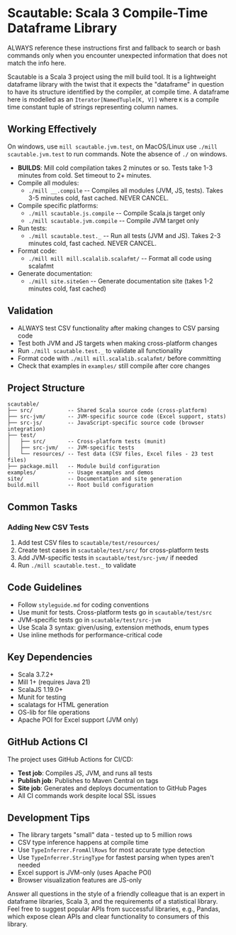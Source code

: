 # Scautable: Scala 3 Compile-Time Dataframe Library

ALWAYS reference these instructions first and fallback to search or bash commands only when you encounter unexpected information that does not match the info here.

Scautable is a Scala 3 project using the mill build tool. It is a lightweight dataframe library with the twist that it expects the "dataframe" in question to have its structure identified by the compiler, at compile time. A dataframe here is modelled as an `Iterator[NamedTuple[K, V]]` where `K` is a compile time constant tuple of strings representing column names.

## Working Effectively
  On windows, use `mill scautable.jvm.test`, on MacOS/Linux use `./mill scautable.jvm.test` to run commands. Note the absence of `./` on windows.

- **BUILDS**: Mill cold compilation takes 2 minutes or so. Tests take 1-3 minutes from cold. Set timeout to 2+ minutes.
- Compile all modules:
  - `./mill __.compile` -- Compiles all modules (JVM, JS, tests). Takes 3-5 minutes cold, fast cached. NEVER CANCEL.
- Compile specific platforms:
  - `./mill scautable.js.compile` -- Compile Scala.js target only
  - `./mill scautable.jvm.compile` -- Compile JVM target only
- Run tests:
  - `./mill scautable.test._` -- Run all tests (JVM and JS). Takes 2-3 minutes cold, fast cached. NEVER CANCEL.
- Format code:
  - `./mill mill mill.scalalib.scalafmt/` -- Format all code using scalafmt
- Generate documentation:
  - `./mill site.siteGen` -- Generate documentation site (takes 1-2 minutes cold, fast cached)

## Validation
- ALWAYS test CSV functionality after making changes to CSV parsing code
- Test both JVM and JS targets when making cross-platform changes
- Run `./mill scautable.test._` to validate all functionality
- Format code with `./mill mill.scalalib.scalafmt/` before committing
- Check that examples in `examples/` still compile after core changes

## Project Structure
```
scautable/
├── src/           -- Shared Scala source code (cross-platform)
├── src-jvm/       -- JVM-specific source code (Excel support, stats)
├── src-js/        -- JavaScript-specific source code (browser integration)
├── test/
│   ├── src/       -- Cross-platform tests (munit)
│   ├── src-jvm/   -- JVM-specific tests
│   └── resources/ -- Test data (CSV files, Excel files - 23 test files)
├── package.mill   -- Module build configuration
examples/          -- Usage examples and demos
site/              -- Documentation and site generation
build.mill         -- Root build configuration
```

## Common Tasks
### Adding New CSV Tests
1. Add test CSV files to `scautable/test/resources/`
2. Create test cases in `scautable/test/src/` for cross-platform tests
3. Add JVM-specific tests in `scautable/test/src-jvm/` if needed
4. Run `./mill scautable.test._` to validate

## Code Guidelines
- Follow `styleguide.md` for coding conventions
- Use munit for tests. Cross-platform tests go in `scautable/test/src`
- JVM-specific tests go in `scautable/test/src-jvm`
- Use Scala 3 syntax: given/using, extension methods, enum types
- Use inline methods for performance-critical code

## Key Dependencies
- Scala 3.7.2+
- Mill 1+ (requires Java 21)
- ScalaJS 1.19.0+
- Munit for testing
- scalatags for HTML generation
- OS-lib for file operations
- Apache POI for Excel support (JVM only)

## GitHub Actions CI
The project uses GitHub Actions for CI/CD:
- **Test job**: Compiles JS, JVM, and runs all tests
- **Publish job**: Publishes to Maven Central on tags
- **Site job**: Generates and deploys documentation to GitHub Pages
- All CI commands work despite local SSL issues

## Development Tips
- The library targets "small" data - tested up to 5 million rows
- CSV type inference happens at compile time
- Use `TypeInferrer.FromAllRows` for most accurate type detection
- Use `TypeInferrer.StringType` for fastest parsing when types aren't needed
- Excel support is JVM-only (uses Apache POI)
- Browser visualization features are JS-only

Answer all questions in the style of a friendly colleague that is an expert in dataframe libraries, Scala 3, and the requirements of a statistical library. Feel free to suggest popular APIs from successful libraries, e.g., Pandas, which expose clean APIs and clear functionality to consumers of this library.